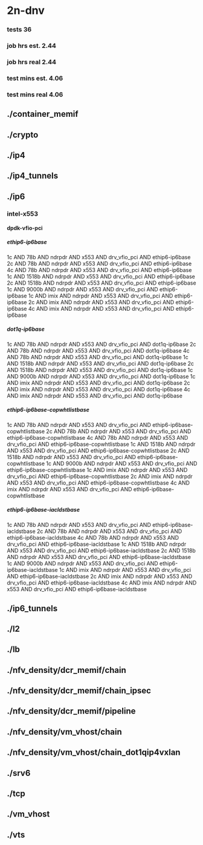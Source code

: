 # 2n-dnv
### tests 36
### job hrs est. 2.44
### job hrs real 2.44
### test mins est. 4.06
### test mins real 4.06
## ./container_memif
## ./crypto
## ./ip4
## ./ip4_tunnels
## ./ip6
### intel-x553
#### dpdk-vfio-pci
##### ethip6-ip6base
1c AND 78b AND ndrpdr AND x553 AND drv_vfio_pci AND ethip6-ip6base
2c AND 78b AND ndrpdr AND x553 AND drv_vfio_pci AND ethip6-ip6base
4c AND 78b AND ndrpdr AND x553 AND drv_vfio_pci AND ethip6-ip6base
1c AND 1518b AND ndrpdr AND x553 AND drv_vfio_pci AND ethip6-ip6base
2c AND 1518b AND ndrpdr AND x553 AND drv_vfio_pci AND ethip6-ip6base
1c AND 9000b AND ndrpdr AND x553 AND drv_vfio_pci AND ethip6-ip6base
1c AND imix AND ndrpdr AND x553 AND drv_vfio_pci AND ethip6-ip6base
2c AND imix AND ndrpdr AND x553 AND drv_vfio_pci AND ethip6-ip6base
4c AND imix AND ndrpdr AND x553 AND drv_vfio_pci AND ethip6-ip6base
##### dot1q-ip6base
1c AND 78b AND ndrpdr AND x553 AND drv_vfio_pci AND dot1q-ip6base
2c AND 78b AND ndrpdr AND x553 AND drv_vfio_pci AND dot1q-ip6base
4c AND 78b AND ndrpdr AND x553 AND drv_vfio_pci AND dot1q-ip6base
1c AND 1518b AND ndrpdr AND x553 AND drv_vfio_pci AND dot1q-ip6base
2c AND 1518b AND ndrpdr AND x553 AND drv_vfio_pci AND dot1q-ip6base
1c AND 9000b AND ndrpdr AND x553 AND drv_vfio_pci AND dot1q-ip6base
1c AND imix AND ndrpdr AND x553 AND drv_vfio_pci AND dot1q-ip6base
2c AND imix AND ndrpdr AND x553 AND drv_vfio_pci AND dot1q-ip6base
4c AND imix AND ndrpdr AND x553 AND drv_vfio_pci AND dot1q-ip6base
##### ethip6-ip6base-copwhtlistbase
1c AND 78b AND ndrpdr AND x553 AND drv_vfio_pci AND ethip6-ip6base-copwhtlistbase
2c AND 78b AND ndrpdr AND x553 AND drv_vfio_pci AND ethip6-ip6base-copwhtlistbase
4c AND 78b AND ndrpdr AND x553 AND drv_vfio_pci AND ethip6-ip6base-copwhtlistbase
1c AND 1518b AND ndrpdr AND x553 AND drv_vfio_pci AND ethip6-ip6base-copwhtlistbase
2c AND 1518b AND ndrpdr AND x553 AND drv_vfio_pci AND ethip6-ip6base-copwhtlistbase
1c AND 9000b AND ndrpdr AND x553 AND drv_vfio_pci AND ethip6-ip6base-copwhtlistbase
1c AND imix AND ndrpdr AND x553 AND drv_vfio_pci AND ethip6-ip6base-copwhtlistbase
2c AND imix AND ndrpdr AND x553 AND drv_vfio_pci AND ethip6-ip6base-copwhtlistbase
4c AND imix AND ndrpdr AND x553 AND drv_vfio_pci AND ethip6-ip6base-copwhtlistbase
##### ethip6-ip6base-iacldstbase
1c AND 78b AND ndrpdr AND x553 AND drv_vfio_pci AND ethip6-ip6base-iacldstbase
2c AND 78b AND ndrpdr AND x553 AND drv_vfio_pci AND ethip6-ip6base-iacldstbase
4c AND 78b AND ndrpdr AND x553 AND drv_vfio_pci AND ethip6-ip6base-iacldstbase
1c AND 1518b AND ndrpdr AND x553 AND drv_vfio_pci AND ethip6-ip6base-iacldstbase
2c AND 1518b AND ndrpdr AND x553 AND drv_vfio_pci AND ethip6-ip6base-iacldstbase
1c AND 9000b AND ndrpdr AND x553 AND drv_vfio_pci AND ethip6-ip6base-iacldstbase
1c AND imix AND ndrpdr AND x553 AND drv_vfio_pci AND ethip6-ip6base-iacldstbase
2c AND imix AND ndrpdr AND x553 AND drv_vfio_pci AND ethip6-ip6base-iacldstbase
4c AND imix AND ndrpdr AND x553 AND drv_vfio_pci AND ethip6-ip6base-iacldstbase
## ./ip6_tunnels
## ./l2
## ./lb
## ./nfv_density/dcr_memif/chain
## ./nfv_density/dcr_memif/chain_ipsec
## ./nfv_density/dcr_memif/pipeline
## ./nfv_density/vm_vhost/chain
## ./nfv_density/vm_vhost/chain_dot1qip4vxlan
## ./srv6
## ./tcp
## ./vm_vhost
## ./vts
